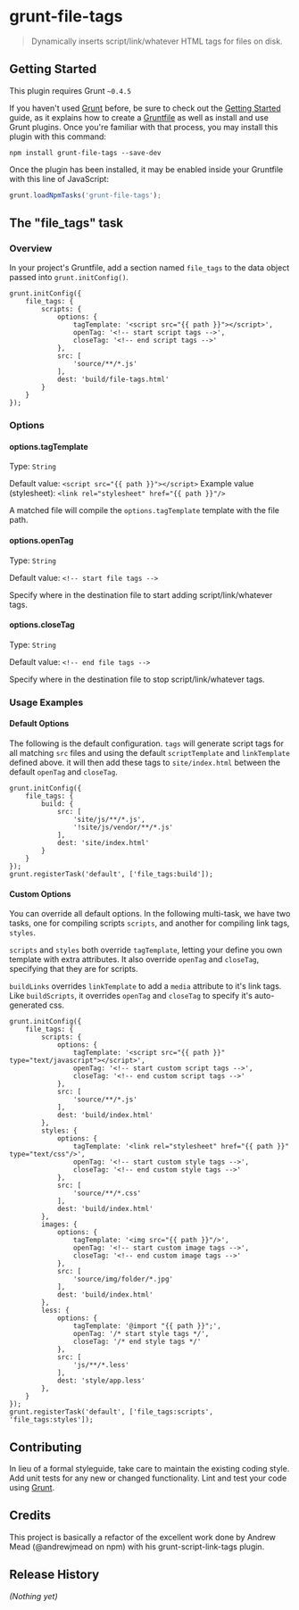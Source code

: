 # grunt-file-tags

> Dynamically inserts script/link/whatever HTML tags for files on disk.

## Getting Started
This plugin requires Grunt `~0.4.5`

If you haven't used [Grunt](http://gruntjs.com/) before, be sure to check out the [Getting Started](http://gruntjs.com/getting-started) guide, as it explains how to create a [Gruntfile](http://gruntjs.com/sample-gruntfile) as well as install and use Grunt plugins. Once you're familiar with that process, you may install this plugin with this command:

```shell
npm install grunt-file-tags --save-dev
```

Once the plugin has been installed, it may be enabled inside your Gruntfile with this line of JavaScript:

```js
grunt.loadNpmTasks('grunt-file-tags');
```

## The "file_tags" task

### Overview
In your project's Gruntfile, add a section named `file_tags` to the data object passed into `grunt.initConfig()`.

	grunt.initConfig({
		file_tags: {
            scripts: {
                options: {
                    tagTemplate: '<script src="{{ path }}"></script>',
                    openTag: '<!-- start script tags -->',
                    closeTag: '<!-- end script tags -->'
                },
                src: [
                    'source/**/*.js'
                ],
                dest: 'build/file-tags.html'
            }
        }
	});

### Options

#### options.tagTemplate

Type: `String`

Default value: `<script src="{{ path }}"></script>`
Example value (stylesheet): `<link rel="stylesheet" href="{{ path }}"/>`

A matched file will compile the `options.tagTemplate` template with the file path.

#### options.openTag
Type: `String`

Default value: `<!-- start file tags -->`

Specify where in the destination file to start adding script/link/whatever tags.

#### options.closeTag
Type: `String`

Default value: `<!-- end file tags -->`

Specify where in the destination file to stop script/link/whatever tags.

### Usage Examples

#### Default Options

The following is the default configuration. `tags` will generate script tags for all matching `src` files and using the default `scriptTemplate` and `linkTemplate` defined above. it will then add these tags to `site/index.html` between the default `openTag` and `closeTag`.

	grunt.initConfig({
		file_tags: {
		    build: {
		        src: [
		            'site/js/**/*.js',
		            '!site/js/vendor/**/*.js'
		        ],
		        dest: 'site/index.html'
		    }
		}
	});
	grunt.registerTask('default', ['file_tags:build']);

#### Custom Options

You can override all default options. In the following multi-task, we have two tasks, one for compiling scripts `scripts`, and another for compiling link tags, `styles`.

`scripts` and `styles` both override `tagTemplate`, letting your define you own template with extra attributes. It also override `openTag` and `closeTag`, specifying that they are for scripts.

`buildLinks` overrides `linkTemplate` to add a `media` attribute to it's link tags. Like `buildScripts`, it overrides `openTag` and `closeTag` to specify it's auto-generated css.

	grunt.initConfig({
		file_tags: {
            scripts: {
                options: {
                    tagTemplate: '<script src="{{ path }}" type="text/javascript"></script>',
                    openTag: '<!-- start custom script tags -->',
                    closeTag: '<!-- end custom script tags -->'
                },
                src: [
                    'source/**/*.js'
                ],
                dest: 'build/index.html'
            },
            styles: {
                options: {
                    tagTemplate: '<link rel="stylesheet" href="{{ path }}" type="text/css"/>',
                    openTag: '<!-- start custom style tags -->',
                    closeTag: '<!-- end custom style tags -->'
                },
                src: [
                    'source/**/*.css'
                ],
                dest: 'build/index.html'
            },
            images: {
                options: {
                    tagTemplate: '<img src="{{ path }}"/>',
                    openTag: '<!-- start custom image tags -->',
                    closeTag: '<!-- end custom image tags -->'
                },
                src: [
                    'source/img/folder/*.jpg'
                ],
                dest: 'build/index.html'
            },
            less: {
                options: {
                    tagTemplate: '@import "{{ path }}";',
                    openTag: '/* start style tags */',
                    closeTag: '/* end style tags */'
                },
                src: [
                    'js/**/*.less'
                ],
                dest: 'style/app.less'
            },
        }
	});
	grunt.registerTask('default', ['file_tags:scripts', 'file_tags:styles']);

## Contributing
In lieu of a formal styleguide, take care to maintain the existing coding style. Add unit tests for any new or changed functionality. Lint and test your code using [Grunt](http://gruntjs.com/).

## Credits
This project is basically a refactor of the excellent work done by Andrew Mead (@andrewjmead on npm) with his grunt-script-link-tags plugin.

## Release History
_(Nothing yet)_
